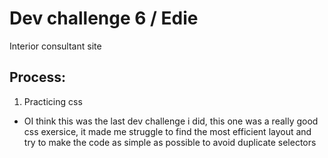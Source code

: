 # Dev challenge 6 / Edie

Interior consultant site
## Process:

1. Practicing css

- OI think this was the last dev challenge i did, this one was a really good css exersice, it made me struggle to find the most efficient layout and try to make the code as simple as possible to avoid duplicate selectors
